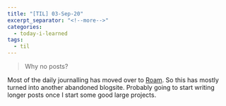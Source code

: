 ```yaml
---
title: "[TIL] 03-Sep-20"
excerpt_separator: "<!--more-->"
categories:
  - today-i-learned
tags:
  - til 
---
```


> Why no posts?

<!--more-->

Most of the daily journalling has moved over to [Roam](https://roamresearch.com/).
So this has mostly turned into another abandoned blogsite. Probably going to start writing
longer posts once I start some good large projects.
